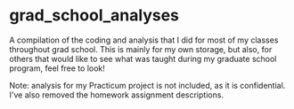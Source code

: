 # grad_school_analyses
A compilation of the coding and analysis that I did for most of my classes throughout grad school. This is mainly for my own storage, but also, for others that would like to see what was taught during my graduate school program, feel free to look!

Note: analysis for my Practicum project is not included, as it is confidential. I've also removed the homework assignment descriptions.
